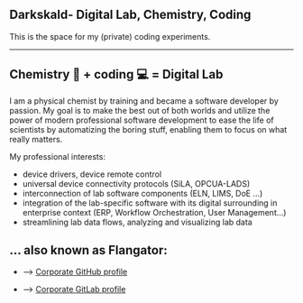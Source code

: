 ## **Darkskald**- Digital Lab, Chemistry, Coding

This is the space for my (private) coding experiments.

---

## Chemistry 🧪 + coding 💻 = Digital Lab

I am a physical chemist by training and became a software developer by passion. My goal is to make the best out of both worlds and utilize the power of modern professional software development to ease the life of scientists by automatizing the boring stuff, enabling them to focus on what really matters.

My professional interests:

- device drivers, device remote control
- universal device connectivity protocols (SiLA, OPCUA-LADS)
- interconnection of lab software components (ELN, LIMS, DoE ...)
- integration of the lab-specific software with its digital surrounding in enterprise context (ERP, Workflow Orchestration, User Management...)
- streamlining lab data flows, analyzing and visualizing lab data

## ... also known as Flangator:

- --> [Corporate GitHub profile](https://github.com/fdlange)

- --> [Corporate GitLab profile](https://gitlab.com/flangator)
